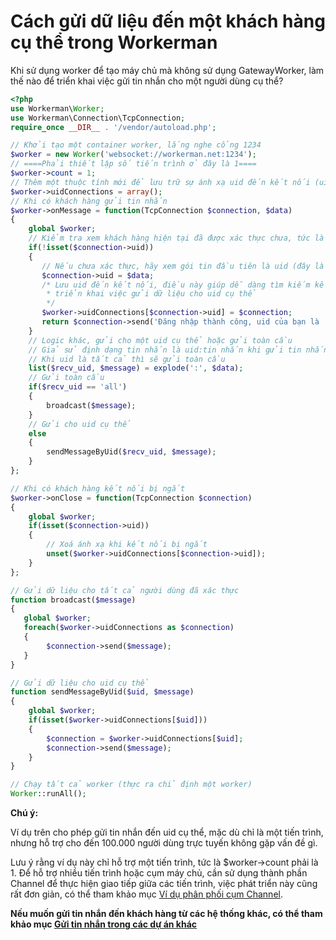 # Cách gửi dữ liệu đến một khách hàng cụ thể trong Workerman

Khi sử dụng worker để tạo máy chủ mà không sử dụng GatewayWorker, làm thế nào để triển khai việc gửi tin nhắn cho một người dùng cụ thể?

```php
<?php
use Workerman\Worker;
use Workerman\Connection\TcpConnection;
require_once __DIR__ . '/vendor/autoload.php';

// Khởi tạo một container worker, lắng nghe cổng 1234
$worker = new Worker('websocket://workerman.net:1234');
// ====Phải thiết lập số tiến trình ở đây là 1====
$worker->count = 1;
// Thêm một thuộc tính mới để lưu trữ sự ánh xạ uid đến kết nối (uid là id người dùng hoặc định danh duy nhất của khách hàng)
$worker->uidConnections = array();
// Khi có khách hàng gửi tin nhắn
$worker->onMessage = function(TcpConnection $connection, $data)
{
    global $worker;
    // Kiểm tra xem khách hàng hiện tại đã được xác thực chưa, tức là đã thiết lập uid chưa
    if(!isset($connection->uid))
    {
       // Nếu chưa xác thực, hãy xem gói tin đầu tiên là uid (đây là mục đích minh họa, không có việc xác thực thực sự ở đây)
       $connection->uid = $data;
       /* Lưu uid đến kết nối, điều này giúp dễ dàng tìm kiếm kết nối thông qua uid,
        * triển khai việc gửi dữ liệu cho uid cụ thể
        */
       $worker->uidConnections[$connection->uid] = $connection;
       return $connection->send('Đăng nhập thành công, uid của bạn là ' . $connection->uid);
    }
    // Logic khác, gửi cho một uid cụ thể hoặc gửi toàn cầu
    // Giả sử định dạng tin nhắn là uid:tin nhắn khi gửi tin nhắn cho uid cụ thể
    // Khi uid là tất cả thì sẽ gửi toàn cầu
    list($recv_uid, $message) = explode(':', $data);
    // Gửi toàn cầu
    if($recv_uid == 'all')
    {
        broadcast($message);
    }
    // Gửi cho uid cụ thể
    else
    {
        sendMessageByUid($recv_uid, $message);
    }
};

// Khi có khách hàng kết nối bị ngắt
$worker->onClose = function(TcpConnection $connection)
{
    global $worker;
    if(isset($connection->uid))
    {
        // Xoá ánh xạ khi kết nối bị ngắt
        unset($worker->uidConnections[$connection->uid]);
    }
};

// Gửi dữ liệu cho tất cả người dùng đã xác thực
function broadcast($message)
{
   global $worker;
   foreach($worker->uidConnections as $connection)
   {
        $connection->send($message);
   }
}

// Gửi dữ liệu cho uid cụ thể
function sendMessageByUid($uid, $message)
{
    global $worker;
    if(isset($worker->uidConnections[$uid]))
    {
        $connection = $worker->uidConnections[$uid];
        $connection->send($message);
    }
}

// Chạy tất cả worker (thực ra chỉ định một worker)
Worker::runAll();
```

**Chú ý:**

Ví dụ trên cho phép gửi tin nhắn đến uid cụ thể, mặc dù chỉ là một tiến trình, nhưng hỗ trợ cho đến 100.000 người dùng trực tuyến không gặp vấn đề gì.

Lưu ý rằng ví dụ này chỉ hỗ trợ một tiến trình, tức là $worker->count phải là 1. Để hỗ trợ nhiều tiến trình hoặc cụm máy chủ, cần sử dụng thành phần Channel để thực hiện giao tiếp giữa các tiến trình, việc phát triển này cũng rất đơn giản, có thể tham khảo mục [Ví dụ phân phối cụm Channel](../components/channel-examples.md).

**Nếu muốn gửi tin nhắn đến khách hàng từ các hệ thống khác, có thể tham khảo mục [Gửi tin nhắn trong các dự án khác](push-in-other-project.md)**
